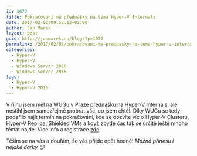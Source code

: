 ```yaml
---
id: 1672
title: Pokračování mé přednášky na téma Hyper-V Internals
date: 2017-02-02T09:53:12+02:00
author: Jan Marek
layout: post
guid: http://janmarek.eu/blog/?p=1672
permalink: /2017/02/02/pokracovani-me-prednasky-na-tema-hyper-v-internals/
categories:
  - Hyper-V
  - Hyper-V
  - Windows Server 2016
  - Windows Server 2016
tags:
  - Hyper-V
  - Hyper-V 2016
---
```

V říjnu jsem měl na WUGu v Praze přednášku na <a href="http://wug.cz/praha/akce/884-Microsoft-Hyper-V-2016-Internals" target="_blank">Hyper-V Internals</a>, ale nestihl jsem samozřejmě probrat vše, co jsem chtěl. Díky WUGu se tedy podařilo najít termín na pokračování, kde se dozvíte víc o Hyper-V Clusteru, Hyper-V Replica, Shielded VMs a když zbyde čas tak se určitě ještě mnoho témat najde. Více info a registrace <a href="http://wug.cz/praha/akce/903-Microsoft-Hyper-V-2016-Internals-II-cast" target="_blank">zde</a>.

Těším se na vás a doufám, že vás přijde opět hodně! _Možná přinesu i nějaké dárky 😉_
